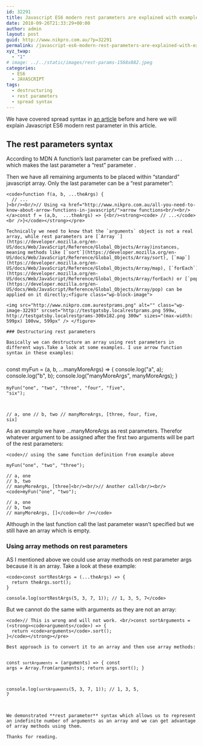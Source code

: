 ```yaml
---
id: 32291
title: Javascript ES6 modern rest parameters are explained with examples
date: 2018-09-26T21:33:29+00:00
author: admin
layout: post
guid: http://www.nikpro.com.au/?p=32291
permalink: /javascript-es6-modern-rest-parameters-are-explained-with-examples/
xyz_twap:
  - "1"
# image: ../../static/images/rest-params-1568x882.jpeg
categories:
  - ES6
  - JAVASCRIPT
tags:
  - destructuring
  - rest parameters
  - spread syntax
---
```

We have covered spread syntax in [an article](http://www.nikpro.com.au/what-is-spread-syntax-in-es6-and-how-to-use-it/) before and here we will explain Javascript ES6 modern rest parameter in this article.

## The rest parameters syntax

According to MDN A function&#8217;s last parameter can be prefixed with `...`  which makes the last parameter a &#8220;rest&#8221; parameter .

Then we have all remaining arguments to be placed within &#8220;standard&#8221; javascript array. Only the last parameter can be a &#8220;rest parameter&#8221;:


```
<code>function f(a, b, ...theArgs) {
  // ...
}<br/><br/>// Using <a href="http://www.nikpro.com.au/all-you-need-to-know-about-arrow-functions-in-javascript/">arrow functions<br/><br/></a>const f = (a,b,  ...theArgs) => {<br/><strong><code> // ...</code><br />}</code></strong></pre>

Technically we need to know that the `arguments` object is not a real array, while rest parameters are [`Array `](https://developer.mozilla.org/en-US/docs/Web/JavaScript/Reference/Global_Objects/Array)instances, meaning methods like [`sort`](https://developer.mozilla.org/en-US/docs/Web/JavaScript/Reference/Global_Objects/Array/sort), [`map`](https://developer.mozilla.org/en-US/docs/Web/JavaScript/Reference/Global_Objects/Array/map), [`forEach`](https://developer.mozilla.org/en-US/docs/Web/JavaScript/Reference/Global_Objects/Array/forEach) or [`pop`](https://developer.mozilla.org/en-US/docs/Web/JavaScript/Reference/Global_Objects/Array/pop) can be applied on it directly;<figure class="wp-block-image">

<img src="http://www.nikpro.com.aurestprams.png" alt="" class="wp-image-32293" srcset="http://testgatsby.localrestprams.png 599w, http://testgatsby.localrestprams-300x182.png 300w" sizes="(max-width: 599px) 100vw, 599px" /> </figure> 

### Destructuring rest parameters

Basically we can destructure an array using rest parameters in different ways.Take a look at some examples. I use arrow function syntax in these examples:


```
const myFun = (a, b, …manyMoreArgs) => {
  console.log("a", a); 
  console.log("b", b);
  console.log("manyMoreArgs", manyMoreArgs); 
}<br /><br /><code>myFun("one", "two", "three", "four", "five", "six");

// a, one
// b, two
// manyMoreArgs, [three, four, five, six]</code><br /></pre>

As an example we have &#8230;manyMoreArgs as rest parameters. Therefor whatever argument to be assigned after the first two arguments will be part of the rest parameters:


```
<code>// using the same function definition from example above

myFun("one", "two", "three");

// a, one
// b, two
// manyMoreArgs, [three]<br/><br/>// Another call<br/><br/><code>myFun("one", "two");

// a, one
// b, two
// manyMoreArgs, []</code><br /></code>
```


Although in the last function call the last parameter wasn&#8217;t specified but we still have an array which is empty.

### Using array methods on rest parameters

AS I mentioned above we could use array methods on rest parameter args because it is an array. Take a look at these example:


```
<code>const sortRestArgs = (...theArgs) => {
  return theArgs.sort();
}

console.log(sortRestArgs(5, 3, 7, 1)); // 1, 3, 5, 7</code>
```


But we cannot do the same with arguments as they are not an array:


```
<code>// This is wrong and will not work. <br/>const sortArguments = (<strong><code>arguments</code>) => {
  return <code>arguments</code>.sort();
}</code></strong></pre>

Best approach is to convert it to an array and then use array methods:


```
<code>const <code>sortArguments</code> = (arguments) => {
  const args = Array.from(arguments);
   return args.sort();
}

console.log(<code>sortArguments</code>(5, 3, 7, 1)); // 1, 3, 5, 7</code>
```


We demonstrated **rest parameter** syntax which allows us to represent an indefinite number of arguments as an array and we can get advantage of array methods using them.

Thanks for reading.